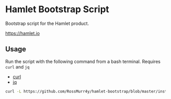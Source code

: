 # Hamlet Bootstrap Script

Bootstrap script for the Hamlet product.

https://hamlet.io

## Usage

Run the script with the following command from a bash terminal. Requires `curl` and `jq`

* [curl](https://curl.haxx.se/)
* [jq](https://stedolan.github.io/jq/)

```bash
curl -L https://github.com/RossMurr4y/hamlet-bootstrap/blob/master/install.sh | bash
```